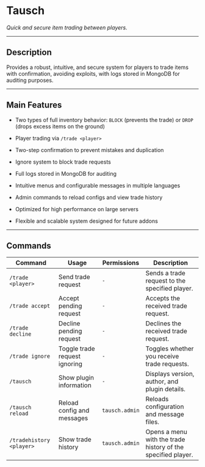 # Tausch

*Quick and secure item trading between players.*

---

## Description

Provides a robust, intuitive, and secure system for players to trade items with confirmation, avoiding exploits, with logs stored in MongoDB for auditing purposes.

---

## Main Features

- Two types of full inventory behavior: `BLOCK` (prevents the trade) or `DROP` (drops excess items on the ground)

- Player trading via `/trade <player>`
- Two-step confirmation to prevent mistakes and duplication
- Ignore system to block trade requests
- Full logs stored in MongoDB for auditing
- Intuitive menus and configurable messages in multiple languages
- Admin commands to reload configs and view trade history
- Optimized for high performance on large servers
- Flexible and scalable system designed for future addons

---

## Commands

| Command                   | Usage                             | Permissions     | Description                                               |
|---------------------------|-----------------------------------|------------------|-----------------------------------------------------------|
| `/trade <player>`         | Send trade request                | `-`              | Sends a trade request to the specified player.            |
| `/trade accept`           | Accept pending request            | `-`              | Accepts the received trade request.                       |
| `/trade decline`          | Decline pending request           | `-`              | Declines the received trade request.                      |
| `/trade ignore`           | Toggle trade request ignoring     | `-`              | Toggles whether you receive trade requests.               |
| `/tausch`                 | Show plugin information           | `-`              | Displays version, author, and plugin details.             |
| `/tausch reload`          | Reload config and messages        | `tausch.admin`   | Reloads configuration and message files.                  |
| `/tradehistory <player>`  | Show trade history                | `tausch.admin`   | Opens a menu with the trade history of the specified player. |
